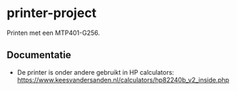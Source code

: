 # printer-project
Printen met een MTP401-G256.

## Documentatie
* De printer is onder andere gebruikt in HP calculators: https://www.keesvandersanden.nl/calculators/hp82240b_v2_inside.php


